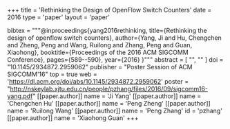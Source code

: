+++
title = 'Rethinking the Design of OpenFlow Switch Counters'
date = 2016
type = 'paper'
layout = 'paper'

bibtex = """@inproceedings{yang2016rethinking,
  title={Rethinking the design of openflow switch counters},
  author={Yang, Ji and Hu, Chengchen and Zheng, Peng and Wang, Ruilong and Zhang, Peng and Guan, Xiaohong},
  booktitle={Proceedings of the 2016 ACM SIGCOMM Conference},
  pages={589--590},
  year={2016}
}"""
abstract = [
    "",
    ""
]
doi = "10.1145/2934872.2959062"
publisher = "Poster Session of ACM SIGCOMM'16"
top = true
web = 'https://dl.acm.org/doi/abs/10.1145/2934872.2959062'
poster = "http://nskeylab.xjtu.edu.cn/people/pzhang/files/2016/09/sigcomm16-yang.pdf"
[[paper.author]]
    name = 'Ji Yang'
[[paper.author]]
    name = 'Chengchen Hu'
[[paper.author]]
    name = 'Peng Zheng'
[[paper.author]]
    name = 'Ruilong Wang'
[[paper.author]]
    name = 'Peng Zhang'
    id = 'pzhang'
[[paper.author]]
    name = 'Xiaohong Guan'
+++
